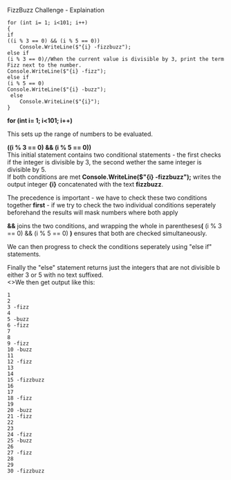 FizzBuzz Challenge - Explaination

    for (int i= 1; i<101; i++)
    {
    if
    ((i % 3 == 0) && (i % 5 == 0))
        Console.WriteLine($"{i} -fizzbuzz");
    else if
    (i % 3 == 0)//When the current value is divisible by 3, print the term Fizz next to the number.
    Console.WriteLine($"{i} -fizz");
    else if
    (i % 5 == 0)
    Console.WriteLine($"{i} -buzz");
     else 
        Console.WriteLine($"{i}");
    }

<B>for (int i= 1; i<101; i++)</b>
<p>This sets up the range of numbers to be evaluated.

<b>((i % 3 == 0) && (i % 5 == 0))</b><br>
This initial statement contains two conditional statements - the first checks if the integer is divisible by 3, the second wether the same integer is divisible by 5.<br>
If both conditions are met <b>Console.WriteLine($"{i} -fizzbuzz");</b> writes the output integer <b>{i}</b> concatenated with the text <b>fizzbuzz</b>.

The precedence is important - we have to check these two conditions together<b> first</b> - if we try to check the two individual conditions seperately beforehand the results will mask numbers where both apply

<B>&&</b> joins the two conditions, and wrapping the whole in parentheses<b>(</b> (i % 3 == 0) && (i % 5 == 0) <b>)</b> ensures that both are checked simultaneously.<bR>

We can then progress to check the conditions seperately using "else if" statements. 

Finally the "else" statement returns just the integers that are not divisible b either 3 or 5 with no text suffixed.<BR>
<>We then get output like this:

    1
    2
    3 -fizz
    4
    5 -buzz
    6 -fizz
    7
    8
    9 -fizz
    10 -buzz
    11
    12 -fizz
    13
    14
    15 -fizzbuzz
    16
    17
    18 -fizz
    19
    20 -buzz
    21 -fizz
    22
    23
    24 -fizz
    25 -buzz
    26
    27 -fizz
    28
    29
    30 -fizzbuzz
